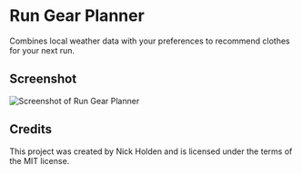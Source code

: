 # Run Gear Planner
Combines local weather data with your preferences to recommend clothes for your next run.

## Screenshot

![Screenshot of Run Gear Planner](https://cloud.githubusercontent.com/assets/7942714/12011877/ccd9934c-acae-11e5-9736-c4f5122fa45a.png)

## Credits

This project was created by Nick Holden and is licensed under the terms of the MIT license.

